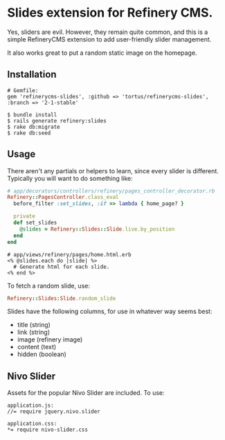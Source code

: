 # Slides extension for Refinery CMS.

Yes, sliders are evil. However, they remain quite common, and this
is a simple RefineryCMS extension to add user-friendly slider management.

It also works great to put a random static image on the homepage.

## Installation

    # Gemfile:
    gem 'refinerycms-slides', :github => 'tortus/refinerycms-slides', :branch => '2-1-stable'

    $ bundle install
    $ rails generate refinery:slides
    $ rake db:migrate
    $ rake db:seed

## Usage

There aren't any partials or helpers to learn, since every slider is different.
Typically you will want to do something like:

```ruby
# app/decorators/controllers/refinery/pages_controller_decorator.rb
Refinery::PagesController.class_eval
  before_filter :set_slides, :if => lambda { home_page? }

  private
  def set_slides
    @slides = Refinery::Slides::Slide.live.by_position
  end
end
```
```erb
# app/views/refinery/pages/home.html.erb
<% @slides.each do |slide| %>
  # Generate html for each slide.
<% end %>
```

To fetch a random slide, use:

```ruby
Refinery::Slides:Slide.random_slide
```

Slides have the following columns, for use in whatever way seems best:

* title (string)
* link (string)
* image (refinery image)
* content (text)
* hidden (boolean)

## Nivo Slider

Assets for the popular Nivo Slider are included. To use:

    application.js:
    //= require jquery.nivo.slider

    application.css:
    *= require nivo-slider.css

